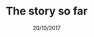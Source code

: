 ---
title: The story so far
video: https://www.youtube.com/embed/hOHmqT_uraA
image: '/assets/images/updates/storysofar.jpg'
date: '20/10/2017'
---